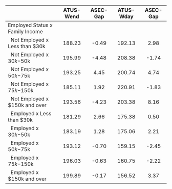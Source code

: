 
|                      |    ATUS-Wend |     ASEC-Gap |    ATUS-Wday |     ASEC-Gap |
| -------------------- | :----------: | :----------: | :----------: | :----------: |
| Employed Status x Family Income |              |              |              |              |
| &nbsp;&nbsp;Not Employed x Less than $30k |       188.23 |        -0.49 |       192.13 |         2.98 |
| &nbsp;&nbsp;Not Employed x $30k-$50k |       195.99 |        -4.48 |       208.38 |        -1.74 |
| &nbsp;&nbsp;Not Employed x $50k-$75k |       193.25 |         4.45 |       200.74 |         4.74 |
| &nbsp;&nbsp;Not Employed x $75k-$150k |       185.11 |         1.92 |       220.91 |        -1.83 |
| &nbsp;&nbsp;Not Employed x $150k and over |       193.56 |        -4.23 |       203.38 |         8.16 |
| &nbsp;&nbsp;Employed x Less than $30k |       181.29 |         2.66 |       175.38 |         0.50 |
| &nbsp;&nbsp;Employed x $30k-$50k |       183.19 |         1.28 |       175.06 |         2.21 |
| &nbsp;&nbsp;Employed x $50k-$75k |       193.12 |        -0.70 |       159.15 |        -2.45 |
| &nbsp;&nbsp;Employed x $75k-$150k |       196.03 |        -0.63 |       160.75 |        -2.22 |
| &nbsp;&nbsp;Employed x $150k and over |       199.89 |        -0.17 |       156.52 |         3.37 |

